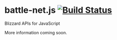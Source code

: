 battle-net.js [![Build Status](https://travis-ci.org/webmakersteve/battle-net.js.svg?branch=master)](https://travis-ci.org/webmakersteve/battle-net.js)
=============

Blizzard APIs for JavaScript

More information coming soon.
